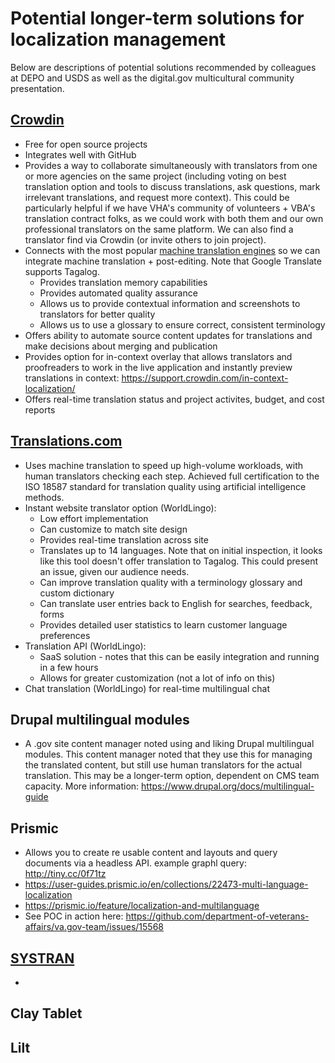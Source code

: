 
# Potential longer-term solutions for localization management

Below are descriptions of potential solutions recommended by colleagues at DEPO and USDS as well as the digital.gov multicultural community presentation.

## [Crowdin](https://crowdin.com/)

- Free for open source projects
- Integrates well with GitHub
- Provides a way to collaborate simultaneously with translators from one or more agencies on the same project (including voting on best translation option and tools to discuss translations, ask questions, mark irrelevant translations, and request more context). This could be particularly helpful if we have VHA's community of volunteers + VBA's translation contract folks, as we could work with both them and our own professional translators on the same platform. We can also find a translator find via Crowdin (or invite others to join project).
- Connects with the most popular [machine translation engines](https://support.crowdin.com/configuring-machine-translation-engines/) so we can integrate machine translation + post-editing. Note that Google Translate supports Tagalog.  
  - Provides translation memory capabilities
  - Provides automated quality assurance
  - Allows us to provide contextual information and screenshots to translators for better quality
  - Allows us to use a glossary to ensure correct, consistent terminology
- Offers ability to automate source content updates for translations and make decisions about merging and publication
- Provides option for in-context overlay that allows translators and proofreaders to work in the live application and instantly preview translations in context: https://support.crowdin.com/in-context-localization/
- Offers real-time translation status and project activites, budget, and cost reports


## [Translations.com](https://translations.com/)

- Uses machine translation to speed up high-volume workloads, with human translators checking each step. Achieved full certification to the ISO 18587 standard for translation quality using artificial intelligence methods.
- Instant website translator option (WorldLingo):
  - Low effort implementation
  - Can customize to match site design
  - Provides real-time translation across site
  - Translates up to 14 languages. Note that on initial inspection, it looks like this tool doesn't offer translation to Tagalog. This could present an issue, given our audience needs.
  - Can improve translation quality with a terminology glossary and custom dictionary
  - Can translate user entries back to English for searches, feedback, forms
  - Provides detailed user statistics to learn customer language preferences
- Translation API (WorldLingo):
  - SaaS solution - notes that this can be easily integration and running in a few hours
  - Allows for greater customization (not a lot of info on this)
- Chat translation (WorldLingo) for real-time multilingual chat
  
## Drupal multilingual modules

- A .gov site content manager noted using and liking Drupal multilingual modules. This content manager noted that they use this for managing the translated content, but still use human translators for the actual translation. This may be a longer-term option, dependent on CMS team capacity. More information: https://www.drupal.org/docs/multilingual-guide

## Prismic
- Allows you to create re usable content and layouts and query documents via a headless API. example graphl query: 
http://tiny.cc/0f71tz
- https://user-guides.prismic.io/en/collections/22473-multi-language-localization
- https://prismic.io/feature/localization-and-multilanguage
- See POC in action here: https://github.com/department-of-veterans-affairs/va.gov-team/issues/15568

## [SYSTRAN](https://www.systransoft.com/)
- 

## Clay Tablet

## Lilt
